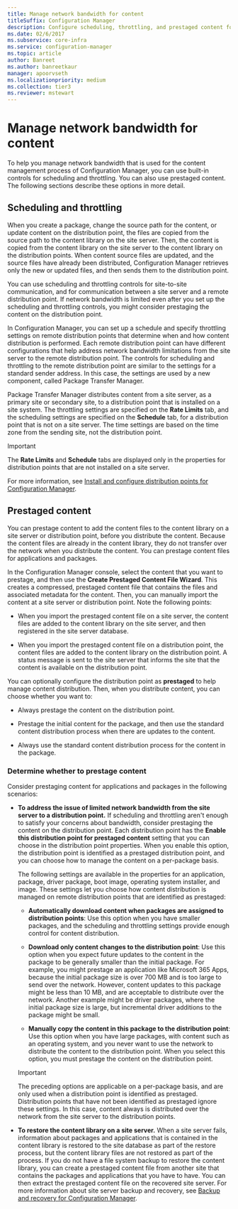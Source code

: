 ```yaml
---
title: Manage network bandwidth for content
titleSuffix: Configuration Manager
description: Configure scheduling, throttling, and prestaged content for Configuration Manager.
ms.date: 02/6/2017
ms.subservice: core-infra
ms.service: configuration-manager
ms.topic: article
author: Banreet
ms.author: banreetkaur
manager: apoorvseth
ms.localizationpriority: medium
ms.collection: tier3
ms.reviewer: mstewart
---
```


# Manage network bandwidth for content
To help you manage network bandwidth that is used for the content management process of Configuration Manager, you can use built-in controls for scheduling and throttling. You can also use prestaged content. The following sections describe these options in more detail.

##  <a name="BKMK_PlanningForThrottling"></a>Scheduling and throttling

 When you create a package, change the source path for the content, or update content on the distribution point, the files are copied from the source path to the content library on the site server. Then, the content is copied from the content library on the site server to the content library on the distribution points. When content source files are updated, and the source files have already been distributed, Configuration Manager retrieves only the new or updated files, and then sends them to the distribution point.

 You can use scheduling and throttling controls for site-to-site communication, and for communication between a site server and a remote distribution point. If network bandwidth is limited even after you set up the scheduling and throttling controls, you might consider prestaging the content on the distribution point.

 In Configuration Manager, you can set up a schedule and specify throttling settings on remote distribution points that determine when and how content distribution is performed. Each remote distribution point can have different configurations that help address network bandwidth limitations from the site server to the remote distribution point. The controls for scheduling and throttling to the remote distribution point are similar to the settings for a standard sender address. In this case, the settings are used by a new component, called Package Transfer Manager.

 Package Transfer Manager distributes content from a site server, as a primary site or secondary site, to a distribution point that is installed on a site system. The throttling settings are specified on the **Rate Limits** tab, and the scheduling settings are specified on the **Schedule** tab, for a distribution point that is not on a site server. The time settings are based on the time zone from the sending site, not the distribution point.

> [!IMPORTANT]
>  The **Rate Limits** and **Schedule** tabs are displayed only in the properties for distribution points that are not installed on a site server.

For more information, see [Install and configure distribution points for Configuration Manager](../../servers/deploy/configure/install-and-configure-distribution-points.md).

##  <a name="BKMK_PrestagingContent"></a>Prestaged content
 You can prestage content to add the content files to the content library on a site server or distribution point, before you distribute the content. Because the content files are already in the content library, they do not transfer over the network when you distribute the content. You can prestage content files for applications and packages.

In the Configuration Manager console, select the content that you want to prestage, and then use the **Create Prestaged Content File Wizard**. This creates a compressed, prestaged content file that contains the files and associated metadata for the content. Then, you can manually import the content at a site server or distribution point. Note the following points:

-   When you import the prestaged content file on a site server, the content files are added to the content library on the site server, and then registered in the site server database.

-   When you import the prestaged content file on a distribution point, the content files are added to the content library on the distribution point. A status message is sent to the site server that informs the site that the content is available on the distribution point.

You can optionally configure the distribution point as **prestaged** to help manage content distribution. Then, when you distribute content, you can choose whether you want to:

-   Always prestage the content on the distribution point.

-   Prestage the initial content for the package, and then use the standard content distribution process when there are updates to the content.

-   Always use the standard content distribution process for the content in the package.

###  <a name="BKMK_DetermineToPrestageContent"></a>Determine whether to prestage content
 Consider prestaging content for applications and packages in the following scenarios:

-   **To address the issue of limited network bandwidth from the site server to a distribution point.** If scheduling and throttling aren't enough to satisfy your concerns about bandwidth, consider prestaging the content on the distribution point. Each distribution point has the **Enable this distribution point for prestaged content** setting that you can choose in the distribution point properties. When you enable this option, the distribution point is identified as a prestaged distribution point, and you can choose how to manage the content on a per-package basis.

    The following settings are available in the properties for an application, package, driver package, boot image, operating system installer, and image. These settings let you choose how content distribution is managed on remote distribution points that are identified as prestaged:

    -   **Automatically download content when packages are assigned to distribution points**: Use this option when you have smaller packages, and the scheduling and throttling settings provide enough control for content distribution.

    -   **Download only content changes to the distribution point**: Use this option when you expect future updates to the content in the package to be generally smaller than the initial package. For example, you might prestage an application like Microsoft 365 Apps, because the initial package size is over 700 MB and is too large to send over the network. However, content updates to this package might be less than 10 MB, and are acceptable to distribute over the network. Another example might be driver packages, where the initial package size is large, but incremental driver additions to the package might be small.

    -   **Manually copy the content in this package to the distribution point**: Use this option when you have large packages, with content such as an operating system, and you never want to use the network to distribute the content to the distribution point. When you select this option, you must prestage the content on the distribution point.

    > [!IMPORTANT]
    >  The preceding options are applicable on a per-package basis, and are only used when a distribution point is identified as prestaged. Distribution points that have not been identified as prestaged ignore these settings. In this case, content always is distributed over the network from the site server to the distribution points.

-   **To restore the content library on a site server.** When a site server fails, information about packages and applications that is contained in the content library is restored to the site database as part of the restore process, but the content library files are not restored as part of the process. If you do not have a file system backup to restore the content library, you can create a prestaged content file from another site that contains the packages and applications that you have to have. You can then extract the prestaged content file on the recovered site server. For more information about site server backup and recovery, see [Backup and recovery for Configuration Manager](../../servers/manage/backup-and-recovery.md).
